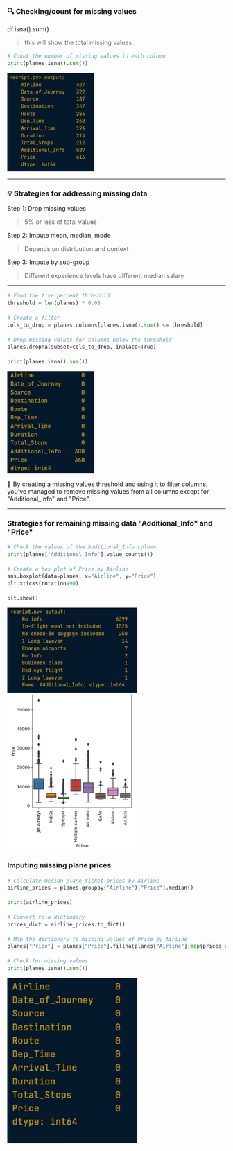 ### 🔍 Checking/count for missing values

df.isna().sum() 
> this will show the total missing values

```python
# Count the number of missing values in each column
print(planes.isna().sum())
```

<left>
  <img src="plane1.JPG" width="200">
</left>

---

### 💡 Strategies for addressing missing data
Step 1: Drop missing values
> 5% or less of total values

Step 2: Impute mean, median, mode
> Depends on distribution and context

Step 3: Impute by sub-group
> Different experience levels have different median salary

---

```python
# Find the five percent threshold
threshold = len(planes) * 0.05

# Create a filter
cols_to_drop = planes.columns[planes.isna().sum() <= threshold]

# Drop missing values for columns below the threshold
planes.dropna(subset=cols_to_drop, inplace=True)

print(planes.isna().sum())
```

<left>
  <img src="plane2.JPG" width="200">
</left>

🧠 By creating a missing values threshold and using it to filter columns, you've managed to remove missing values from all columns except for "Additional_Info" and "Price".

---

### Strategies for remaining missing data "Additional_Info" and "Price"

```python
# Check the values of the Additional_Info column
print(planes["Additional_Info"].value_counts())

# Create a box plot of Price by Airline
sns.boxplot(data=planes, x="Airline", y="Price")
plt.xticks(rotation=90) 

plt.show()
```

<left>
  <img src="plane3.JPG" width="300">
</left>

<left>
  <img src="plane4.JPG" width="300">
</left>

### Imputing missing plane prices
```python
# Calculate median plane ticket prices by Airline
airline_prices = planes.groupby("Airline")["Price"].median()

print(airline_prices)

# Convert to a dictionary
prices_dict = airline_prices.to_dict()

# Map the dictionary to missing values of Price by Airline
planes["Price"] = planes["Price"].fillna(planes["Airline"].map(prices_dict))

# Check for missing values
print(planes.isna().sum()) 
```

<left>
  <img src="plane5.JPG" width="300">
</left>




